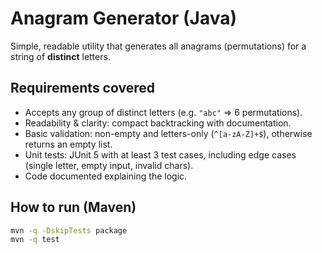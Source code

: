 # Anagram Generator (Java)

Simple, readable utility that generates all anagrams (permutations) for a string of **distinct** letters.

## Requirements covered
- Accepts any group of distinct letters (e.g. `"abc"` ⇒ 6 permutations).
- Readability & clarity: compact backtracking with documentation.
- Basic validation: non-empty and letters-only (`^[a-zA-Z]+$`), otherwise returns an empty list.
- Unit tests: JUnit 5 with at least 3 test cases, including edge cases (single letter, empty input, invalid chars).
- Code documented explaining the logic.

## How to run (Maven)
```bash
mvn -q -DskipTests package
mvn -q test
